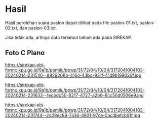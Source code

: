 # Hasil

Hasil perolehan suara paslon dapat dilihat pada file paslon-01.txt, paslon-02.txt, dan paslon-03.txt.

Jika tidak ada, artinya data tersebut belum ada pada SIREKAP.

## Foto C Plano

https://sirekap-obj-formc.kpu.go.id/9a1b/pemilu/ppwp/31/72/04/10/04/3172041004103-20240214-231540--8929268b-416d-43bc-931f-41d9b199026f.jpg

https://sirekap-obj-formc.kpu.go.id/9a1b/pemilu/ppwp/31/72/04/10/04/3172041004103-20240214-231633--1ecbdc50-8217-4727-a2b6-6cc50d0506e9.jpg

https://sirekap-obj-formc.kpu.go.id/9a1b/pemilu/ppwp/31/72/04/10/04/3172041004103-20240214-231744--2d28ec89-7a36-4801-97ce-5acdbefcb61f.jpg
